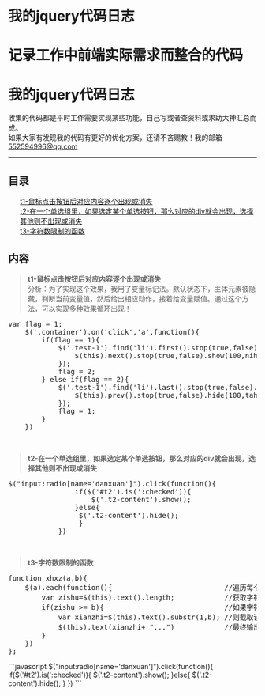 我的jquery代码日志
==============
记录工作中前端实际需求而整合的代码
==============
<h1>我的jquery代码日志</h1>
<p>收集的代码都是平时工作需要实现某些功能，自己写或者查资料或求助大神汇总而成。<br>如果大家有发现我的代码有更好的优化方案，还请不吝赐教！我的邮箱<a href="mailto:552594996@qq.com">552594996@qq.com</a></p>
<hr>
<h2>目录</h2>
<ul class="task-list">
<li><a href="#t1">t1-鼠标点击按钮后对应内容逐个出现或消失</a></li>
<li><a href="#t2">t2-在一个单选组里，如果选定某个单选按钮，那么对应的div就会出现，选择其他则不出现或消失</a></li>
<li><a href="#t3">t3-字符数限制的函数</a></li>
</ul>
<h2>内容</h2>
<blockquote>
<p>
<b id="t1">t1-鼠标点击按钮后对应内容逐个出现或消失</b><br>
分析：为了实现这个效果，我用了变量标记法。默认状态下，主体元素被隐藏，判断当前变量值，然后给出相应动作，接着给变量赋值。通过这个方法，可以实现多种效果循环出现！
</p>
</blockquote>
<div class="highlight highlight-javascript"><pre>
var flag = 1;
    $('.container').on('click','a',function(){
        if(flag == 1){
            $('.test-1').find('li').first().stop(true,false).show(100,function nihao(){
                $(this).next().stop(true,false).show(100,nihao)
            });
            flag = 2;
        } else if(flag == 2){
            $('.test-1').find('li').last().stop(true,false).hide(100,function tahao(){
                $(this).prev().stop(true,false).hide(100,tahao)
            });
            flag = 1;
        }
    })
</pre></div>
<br>
<blockquote>
<p>
<b id="t2">t2-在一个单选组里，如果选定某个单选按钮，那么对应的div就会出现，选择其他则不出现或消失</b>
</p>
</blockquote>
<div class="highlight highlight-javascript"><pre>
$("input:radio[name='danxuan']").click(function(){
                if($('#t2').is(':checked')){
                    $('.t2-content').show();
                }else{
                 $('.t2-content').hide();
                 }
            })
</pre></div>
<br>
<blockquote>
<p>
<b id="t3">t3-字符数限制的函数</b>
</p>
</blockquote>
<div class="highlight highlight-javascript"><pre>
function xhxz(a,b){
    $(a).each(function(){                           //遍历每个a元素
        var zishu=$(this).text().length;            //获取字符数
        if(zishu >= b){                             //如果字符数超过b
            var xianzhi=$(this).text().substr(1,b); //则截取该段文字的第2个字到第b个字（包含边界）之间的文本
            $(this).text(xianzhi+ "...")            //最终输出的文本
        }
    })
};
</pre></div>
```javascript
$("input:radio[name='danxuan']").click(function(){
                if($('#t2').is(':checked')){
                    $('.t2-content').show();
                }else{
                 $('.t2-content').hide();
                 }
            })
```
